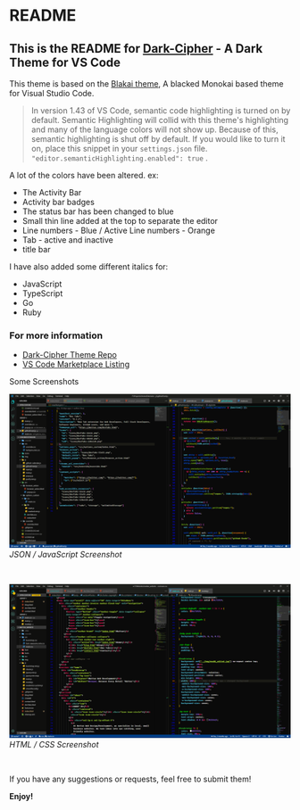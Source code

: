 # README

## This is the README for [Dark-Cipher](https://vscodethemes.com/e/Mattaz.dark-cipher) - A Dark Theme for VS Code

This theme is based on the [Blakai theme](https://vscodethemes.com/e/asilverio.blackai-visual-studio-code), A blacked Monokai based theme for Visual Studio Code.

> In version 1.43 of VS Code, semantic code highlighting is turned on by default. Semantic Highlighting will collid with this theme's highlighting and many of the language colors will not show up. Because of this, semantic highlighting is shut off by default. If you would like to turn it on, place this snippet in your `settings.json` file. `"editor.semanticHighlighting.enabled": true` .

A lot of the colors have been altered. ex:

- The Activity Bar
- Activity bar badges
- The status bar has been changed to blue
- Small thin line added at the top to separate the editor
- Line numbers - Blue / Active Line numbers - Orange
- Tab - active and inactive
- title bar

I have also added some different italics for:

- JavaScript
- TypeScript
- Go
- Ruby

### For more information

- [Dark-Cipher Theme Repo](https://github.com/Cipher-Coder/dark-cipher)
- [VS Code Marketplace Listing](https://marketplace.visualstudio.com/items?itemName=Mattaz.dark-cipher)

Some Screenshots

![JSON/JS Screenshot](https://raw.githubusercontent.com/Cipher-Coder/dark-cipher/master/assets/jsonJs.png)
_JSON / JavaScript Screenshot_

&nbsp;

![HTML / CSS Screenshots](https://raw.githubusercontent.com/Cipher-Coder/dark-cipher/master/assets/htmlCssScreenshot.png)
_HTML / CSS Screenshot_

&nbsp;

If you have any suggestions or requests, feel free to submit them!

**Enjoy!**
